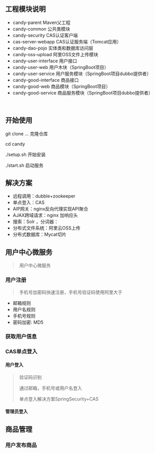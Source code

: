 ## 工程模块说明

- candy-parent    Maven父工程
- candy-common	公共类模块
- candy-security    CAS认证客户端 
- cas-server-webapp    CAS认证服务端（Tomcat应用）
- candy-dao-pojo    实体类和数据库访问层
- candy-oss-upload    阿里OSS文件上传模块
- candy-user-interface 用户接口
- candy-user-web   用户木块（SpringBoot项目）
- candy-user-service 用户服务模块（SpringBoot项目dubbo提供者）
- candy-good-interface 商品接口
- candy-good-web    商品模块（SpringBoot项目）
- candy-good-service 商品服务模块（SpringBoot项目dubbo提供者）

​              

## 开始使用

git clone ...	克隆仓库

cd candy

./setup.sh 开始安装

./start.sh 启动服务

## 解决方案

- 远程调用：dubble+zookeeper
- 单点登入：CAS
- AIP网关：nginx反向代理实现API聚合
- AJAX跨域请求：nginx 加响应头
- 搜索：Solr ，分词器：
- 分布式文件系统：阿里云OSS上传
- 分布式数据库：Mycat切片



## 用户中心微服务

> ​	用户中心微服务

### 用户注册

> ​	手机号加密码快速注册，手机号验证码使用阿里大于

 - 邮箱规则 
 - 用户名规则
 - 手机号规则
 - 密码加密: MD5

### 获取用户信息



### CAS单点登入

#### 用户登入

> ​	验证码识别
>
> ​	通过邮箱，手机号或用户名登入
>
> ​	单点登入解决方案SpringSecurity+CAS

#### 管理员登入

## 商品管理

### 用户发布商品

